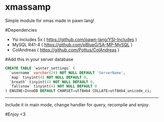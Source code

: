 # xmassamp
 Simple module for xmas made in pawn lang!

#Dependencies
- Ysi includes 5x ( https://github.com/pawn-lang/YSI-Includes ) 
- MySQL R41-4 ( https://github.com/pBlueG/SA-MP-MySQL )
- ColAndreas ( https://github.com/Pottus/ColAndreas )

#Add this in your server database
```sql
CREATE TABLE `winter_settings` (
  `username` varchar(24) NOT NULL DEFAULT 'ServerName',
  `map` tinyint(4) NOT NULL DEFAULT 0,
  `breath` tinyint(4) NOT NULL DEFAULT 0,
  `fallsnow` tinyint(4) NOT NULL DEFAULT 0
) ENGINE=InnoDB DEFAULT CHARSET=utf8mb4 COLLATE=utf8mb4_unicode_ci;

```


---
Include it in main mode, change handler for query, recompile and enjoy.

#Enjoy <3
